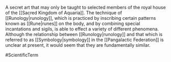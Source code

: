 A secret art that may only be taught to selected members of the royal house of the <span class="political-bodies-places">[[Sacred Kingdom of Aquaria]]</span>.  The technique of <span class="miscellaneous">[[Runology|runology]]</span>, which is practiced by inscribing certain patterns known as <span class="miscellaneous">[[Rune|runes]]</span> on the body, and by combining special incantations and sigils, is able to effect a variety of different phenomena.
Although the relationship between <span class="miscellaneous">[[Runology|runology]]</span> and that which is referred to as <span class="miscellaneous">[[Symbology|symbology]]</span> in the <span class="political-bodies-places">[[Pangalactic Federation]]</span> is unclear at present, it would seem that they are fundamentally similar.

#ScientificTerm